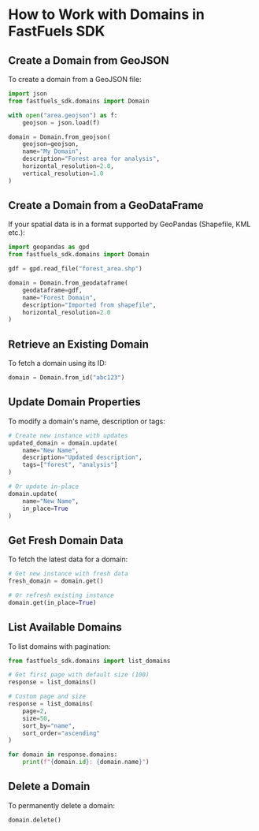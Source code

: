 # How to Work with Domains in FastFuels SDK

## Create a Domain from GeoJSON

To create a domain from a GeoJSON file:

```python
import json
from fastfuels_sdk.domains import Domain

with open("area.geojson") as f:
    geojson = json.load(f)

domain = Domain.from_geojson(
    geojson=geojson,
    name="My Domain",
    description="Forest area for analysis",
    horizontal_resolution=2.0,
    vertical_resolution=1.0
)
```

## Create a Domain from a GeoDataFrame

If your spatial data is in a format supported by GeoPandas (Shapefile, KML etc.):

```python
import geopandas as gpd
from fastfuels_sdk.domains import Domain

gdf = gpd.read_file("forest_area.shp")

domain = Domain.from_geodataframe(
    geodataframe=gdf,
    name="Forest Domain",
    description="Imported from shapefile",
    horizontal_resolution=2.0
)
```

## Retrieve an Existing Domain

To fetch a domain using its ID:

```python
domain = Domain.from_id("abc123")
```

## Update Domain Properties

To modify a domain's name, description or tags:

```python
# Create new instance with updates
updated_domain = domain.update(
    name="New Name",
    description="Updated description",
    tags=["forest", "analysis"]
)

# Or update in-place
domain.update(
    name="New Name",
    in_place=True
)
```

## Get Fresh Domain Data

To fetch the latest data for a domain:

```python
# Get new instance with fresh data
fresh_domain = domain.get()

# Or refresh existing instance
domain.get(in_place=True)
```

## List Available Domains

To list domains with pagination:

```python
from fastfuels_sdk.domains import list_domains

# Get first page with default size (100)
response = list_domains()

# Custom page and size
response = list_domains(
    page=2,
    size=50,
    sort_by="name",
    sort_order="ascending"
)

for domain in response.domains:
    print(f"{domain.id}: {domain.name}")
```

## Delete a Domain

To permanently delete a domain:

```python
domain.delete()
```
